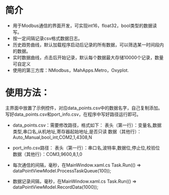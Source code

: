 # 简介
- 用于Modbus通信的界面开发，可实现int16，float32，bool类型的数据读写。
- 按一定间隔记录csv格式数据日志。
- 历史趋势曲线，默认加载程序启动后记录的所有数据，可以筛选某一时间段内的数据。
- 实时数据曲线，点击后开始记录，默认每个数据最大存储10000个记录，数量可自定义
- 使用的第三方库：NModbus，MahApps.Metro，Oxyplot.


# 使用方法：

主界面中放置了示例控件，对应data_points.csv中的数据名字，自己复制添加。写好data_points.csv和port_info.csv，在程序中写好路径运行即可。


- data_points.csv：需要修改路径，格式如下：
表头（第一行）：变量名,数据类型,串口名,从机地址,寄存器起始地址,是否只读
数据（其他行）：Auto_Manual,bool_int,COM2,1,4308,N

- port_info.csv路径：
表头（第一行）：串口名,波特率,数据位,停止位,校验位
数据（其他行）：COM3,9600,8,1,0

- 每次通信的间隔，毫秒，在MainWindow.xaml.cs
  Task.Run(() => dataPointViewModel.ProcessTaskQueue(100));
- 数据记录间隔，毫秒，在MainWindow.xaml.cs
  Task.Run(() => dataPointViewModel.RecordData(1000));
